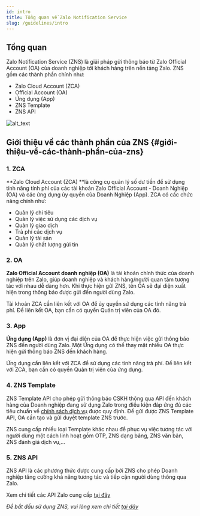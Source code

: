 ```yaml
---
id: intro
title: Tổng quan về Zalo Notification Service
slug: /guidelines/intro
---
```


## Tổng quan

Zalo Notification Service (ZNS) là giải pháp gửi thông báo từ Zalo Official Account (OA) của doanh nghiệp tới khách hàng trên nền tảng Zalo. ZNS gồm các thành phần chính như:

- Zalo Cloud Account (ZCA)
- Official Account (OA)
- Ứng dụng (App)
- ZNS Template
- ZNS API

![alt_text](../images/zns.jpg "image_tooltip")

## Giới thiệu về các thành phần của ZNS {#giới-thiệu-về-các-thành-phần-của-zns}

### 1. ZCA

**Zalo Cloud Account (ZCA) **là công cụ quản lý số dư tiền để sử dụng tính năng tính phí của các tài khoản Zalo Official Account - Doanh Nghiệp (OA) và các ứng dụng ủy quyền của Doanh Nghiệp (App). ZCA có các chức năng chính như:

- Quản lý chi tiêu
- Quản lý việc sử dụng các dịch vụ
- Quản lý giao dịch
- Trả phí các dịch vụ
- Quản lý tài sản
- Quản lý chất lượng gửi tin

### 2. OA

**Zalo Official Account doanh nghiệp (OA)** là tài khoản chính thức của doanh nghiệp trên Zalo, giúp doanh nghiệp và khách hàng/người quan tâm tương tác với nhau dễ dàng hơn. Khi thực hiện gửi ZNS, tên OA sẽ đại diện xuất hiện trong thông báo được gửi đến người dùng Zalo.

Tài khoản ZCA cần liên kết với OA để ủy quyền sử dụng các tính năng trả phí. Để liên kết OA, bạn cần có quyền Quản trị viên của OA đó.

### 3. App

**Ứng dụng (App)** là đơn vị đại diện của OA để thực hiện việc gửi thông báo ZNS đến người dùng Zalo. Một Ứng dụng có thể thay mặt nhiều OA thực hiện gửi thông báo ZNS đến khách hàng.

Ứng dụng cần liên kết với ZCA để sử dụng các tính năng trả phí. Để liên kết với ZCA, bạn cần có quyền Quản trị viên của ứng dụng.

### 4. ZNS Template

ZNS Template API cho phép gửi thông báo CSKH thông qua API đến khách hàng của Doanh nghiệp đang sử dụng Zalo trong điều kiện đáp ứng đủ các tiêu chuẩn về <ins>[chính sách dịch vụ](https://zalo.cloud/terms)</ins> được quy định. Để gửi được ZNS Template API, OA cần tạo và gửi duyệt template ZNS trước.

ZNS cung cấp nhiều loại Template khác nhau để phục vụ việc tương tác với người dùng một cách linh hoạt gồm OTP, ZNS dạng bảng, ZNS văn bản, ZNS đánh giá dịch vụ,...

### 5. ZNS API

ZNS API là các phương thức được cung cấp bởi ZNS cho phép Doanh nghiệp tăng cường khả năng tương tác và tiếp cận người dùng thông qua Zalo.

Xem chi tiết các API Zalo cung cấp <ins>[tại đây](https://developers.zalo.me/docs/api/zalo-notification-service-api/bat-dau/gioi-thieu-zalo-notification-service-api-post-5198)</ins>

_Để bắt đầu sử dụng ZNS, vui lòng xem chi tiết <ins>[tại đây](/set-up)</ins>_
